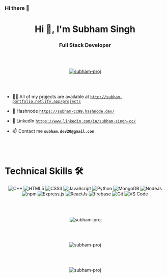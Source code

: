 ### Hi there 👋

<h1 align="center">Hi 👋, I'm Subham Singh</h1>
<h3 align="center">Full Stack Developer</h3>

<br></br>

<p align="center"> <a href="https://github.com/ryo-ma/github-profile-trophy"><img src="https://github-profile-trophy.vercel.app/?username=subham-proj" alt="subham-proj" /></a> </p>
<br></br>

- 👨‍💻 All of my projects are available at [`http://subham-portfolio.netlify.app/projects`](http://subham-portfolio.netlify.app/projects)

- 📝 Hashnode [`https://subham-cc99.hashnode.dev/`](https://subham-cc99.hashnode.dev/)

- 📝 LinkedIn [`https://www.linkedin.com/in/subham-singh-cc/`](https://www.linkedin.com/in/subham-singh-cc/)

- 📫 Contact me **`subham.dev20@gmail.com`**
<br></br>
<br></br>
<h1>Technical Skills 🛠</h1>

<p align="center"> 
  <img alt="C++" src="https://img.shields.io/badge/c++-%23ED8B00.svg?&style=for-the-badge&logo=C++&logoColor=red" />
  <img alt="HTML5" src="https://img.shields.io/badge/html5-%23E34F26.svg?&style=for-the-badge&logo=html5&logoColor=white" />
  <img alt="CSS3" src="https://img.shields.io/badge/css3-%231572B6.svg?&style=for-the-badge&logo=css3&logoColor=white" />
  <img alt="JavaScript" src="https://img.shields.io/badge/javascript-%23323330.svg?&style=for-the-badge&logo=javascript&logoColor=%23F7DF1E" />
  <img alt="Python" src="https://img.shields.io/badge/python-%2314354C.svg?style=for-the-badge&logo=python&logoColor=white"/>
  <img alt="MongoDB" src="https://img.shields.io/badge/MongoDB-lightgreen?style=for-the-badge&logo=mongodb&logoColor=4EA94B" />
  <img alt="NodeJs" src="https://img.shields.io/badge/Node.js-339933?style=for-the-badge&logo=nodedotjs&logoColor=white" />
  <img alt="npm" src="https://img.shields.io/badge/npm-CB3837?style=for-the-badge&logo=npm&logoColor=white" />
  <img alt="Express.js" src="https://img.shields.io/badge/Express.js-000000?style=for-the-badge&logo=express&logoColor=white" />
  <img alt="ReactJs" src="https://img.shields.io/badge/React-20232A?style=for-the-badge&logo=react&logoColor=61DAFB" />
  <img alt="firebase" src="https://img.shields.io/badge/firebase-ffca28?style=for-the-badge&logo=firebase&logoColor=black" />
  <img alt="Git" src="https://img.shields.io/badge/Git-F05032?style=for-the-badge&logo=git&logoColor=white" />
  <img alt="VS Code" src="https://img.shields.io/badge/Visual_Studio_Code-0078D4?style=for-the-badge&logo=visual%20studio%20code&logoColor=white" />
</p>


<br></br>

<p align="center">&nbsp;<img align="center" src="https://github-readme-stats.vercel.app/api?username=subham-proj&show_icons=true&locale=en" alt="subham-proj" /></p>

<br></br>

<p align="center"><img align="center" src="https://github-readme-stats.vercel.app/api/top-langs/?username=subham-proj" alt="subham-proj" /></p>

<br></br>
<p align="center"><img align="center" src="https://github-readme-streak-stats.herokuapp.com/?user=subham-proj&" alt="subham-proj" /></p>
